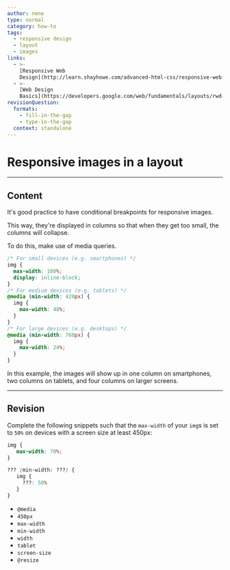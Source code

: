 ```yaml
---
author: nene
type: normal
category: how-to
tags:
  - responsive design
  - layout
  - images
links:
  - >-
    [Responsive Web
    Design](http://learn.shayhowe.com/advanced-html-css/responsive-web-design/){article}
  - >-
    [Web Design
    Basics](https://developers.google.com/web/fundamentals/layouts/rwd-fundamentals/use-media-queries?hl=en){website}
revisionQuestion:
  formats:
    - fill-in-the-gap
    - type-in-the-gap
  context: standalone
---
```


# Responsive images in a layout


---

## Content

It's good practice to have conditional breakpoints for responsive images.

This way, they're displayed in columns so that when they get too small, the columns will collapse.

To do this, make use of media queries.

```css
/* For small devices (e.g. smartphones) */
img {
  max-width: 100%;
  display: inline-block;
}
/* For medium devices (e.g. tablets) */
@media (min-width: 420px) {
  img {
    max-width: 48%;
  }
}
/* For large devices (e.g. desktops) */
@media (min-width: 760px) {
  img {
    max-width: 24%;
  }
}
```

In this example, the images will show up in one column on smartphones, two columns on tablets, and four columns on larger screens.


---

## Revision

Complete the following snippets such that the `max-width` of your `img`s is set to `50%` on devices with a screen size at least 450px:

```css
img {
   max-width: 70%;
}

??? (min-width: ???) {
   img {
     ???: 50%
   }
}
```

- `@media`
- `450px`
- `max-width`
- `min-width`
- `width`
- `tablet`
- `screen-size`
- `@resize`
